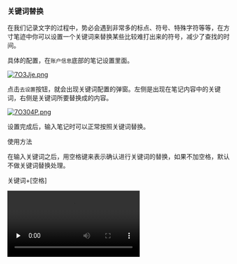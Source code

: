 ### 关键词替换

在我们记录文字的过程中，势必会遇到非常多的标点、符号、特殊字符等等，在方寸笔迹中你可以设置一个关键词来替换某些比较难打出来的符号，减少了查找的时间。

具体的配置，在`账户信息`底部的笔记设置里面。

[![7O3Jje.png](https://s4.ax1x.com/2022/01/26/7O3Jje.png)](https://imgtu.com/i/7O3Jje)

点击`去设置`按钮，就会出现关键词配置的弹窗。左侧是出现在笔记内容中的关键词，右侧是关键词所要替换成的内容。

[![7O304P.png](https://s4.ax1x.com/2022/01/26/7O304P.png)](https://imgtu.com/i/7O304P)

设置完成后，输入笔记时可以正常按照关键词替换。



使用方法

在输入关键词之后，用空格键来表示确认进行关键词的替换，如果不加空格，默认不做关键词替换处理。

关键词+[空格]

<video id="video" controls="" preload="none" src="https://stor-assets.fang-cun.net/keyword.mov"> 









